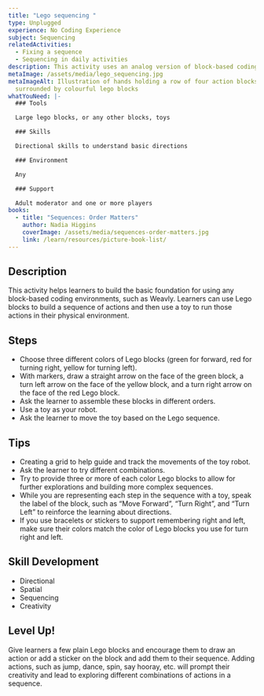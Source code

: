```yaml
---
title: "Lego sequencing "
type: Unplugged
experience: No Coding Experience
subject: Sequencing
relatedActivities:
  - Fixing a sequence
  - Sequencing in daily activities
description: This activity uses an analog version of block-based coding and sequencing.
metaImage: /assets/media/lego_sequencing.jpg
metaImageAlt: Illustration of hands holding a row of four action blocks
  surrounded by colourful lego blocks
whatYouNeed: |-
  ### Tools

  Large lego blocks, or any other blocks, toys

  ### Skills

  Directional skills to understand basic directions

  ### Environment

  Any

  ### Support

  Adult moderator and one or more players
books:
  - title: "Sequences: Order Matters"
    author: Nadia Higgins
    coverImage: /assets/media/sequences-order-matters.jpg
    link: /learn/resources/picture-book-list/
---
```

## Description

This activity helps learners to build the basic foundation for using any block-based coding environments, such as Weavly. Learners can use Lego blocks to build a sequence of actions and then use a toy to run those actions in their physical environment.

## Steps

* Choose three different colors of Lego blocks (green for forward, red for turning right, yellow for turning left).
* With markers, draw a straight arrow on the face of the green block, a turn left arrow on the face of the yellow block, and a turn right arrow on the face of the red Lego block.
* Ask the learner to assemble these blocks in different orders.
* Use a toy as your robot.
* Ask the learner to move the toy based on the Lego sequence.

## Tips

* Creating a grid to help guide and track the movements of the toy robot.
* Ask the learner to try different combinations.
* Try to provide three or more of each color Lego blocks to allow for further explorations and building more complex sequences.
* While you are representing each step in the sequence with a toy, speak the label of the block, such as “Move Forward”, “Turn Right”, and “Turn Left” to reinforce the learning about directions.
* If you use bracelets or stickers to support remembering right and left, make sure their colors match the color of Lego blocks you use for turn right and left.

## Skill Development

* Directional
* Spatial
* Sequencing 
* Creativity

## Level Up!

Give learners a few plain Lego blocks and encourage them to draw an action or add a sticker on the block and add them to their sequence. Adding actions, such as jump, dance, spin, say hooray, etc. will prompt their creativity and lead to exploring different combinations of actions in a sequence.